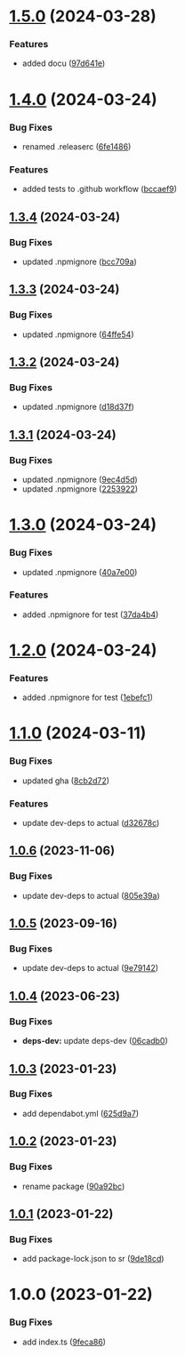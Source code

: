 # [1.5.0](https://github.com/JS-AK/example-automatic-deploy-ts-app-to-npm-with-scope/compare/v1.4.0...v1.5.0) (2024-03-28)


### Features

* added docu ([97d641e](https://github.com/JS-AK/example-automatic-deploy-ts-app-to-npm-with-scope/commit/97d641e65758ce35ac74400f0832def1e2d48268))

# [1.4.0](https://github.com/JS-AK/example-automatic-deploy-ts-app-to-npm-with-scope/compare/v1.3.4...v1.4.0) (2024-03-24)


### Bug Fixes

* renamed .releaserc ([6fe1486](https://github.com/JS-AK/example-automatic-deploy-ts-app-to-npm-with-scope/commit/6fe1486d7ded5758a19aaac80bdbd5532159d2d8))


### Features

* added tests to .github workflow ([bccaef9](https://github.com/JS-AK/example-automatic-deploy-ts-app-to-npm-with-scope/commit/bccaef9be5e67802a53e8525977f98430aea2328))

## [1.3.4](https://github.com/JS-AK/example-automatic-deploy-ts-app-to-npm-with-scope/compare/v1.3.3...v1.3.4) (2024-03-24)


### Bug Fixes

* updated .npmignore ([bcc709a](https://github.com/JS-AK/example-automatic-deploy-ts-app-to-npm-with-scope/commit/bcc709a2f203ced059417f4fee8c79dac3f4f240))

## [1.3.3](https://github.com/JS-AK/example-automatic-deploy-ts-app-to-npm-with-scope/compare/v1.3.2...v1.3.3) (2024-03-24)


### Bug Fixes

* updated .npmignore ([64ffe54](https://github.com/JS-AK/example-automatic-deploy-ts-app-to-npm-with-scope/commit/64ffe548df7de29770d15f721c51486265d0761f))

## [1.3.2](https://github.com/JS-AK/example-automatic-deploy-ts-app-to-npm-with-scope/compare/v1.3.1...v1.3.2) (2024-03-24)


### Bug Fixes

* updated .npmignore ([d18d37f](https://github.com/JS-AK/example-automatic-deploy-ts-app-to-npm-with-scope/commit/d18d37f23ef83c40793e506da12102a771054e0c))

## [1.3.1](https://github.com/JS-AK/example-automatic-deploy-ts-app-to-npm-with-scope/compare/v1.3.0...v1.3.1) (2024-03-24)


### Bug Fixes

* updated .npmignore ([9ec4d5d](https://github.com/JS-AK/example-automatic-deploy-ts-app-to-npm-with-scope/commit/9ec4d5dac6a633a540126ce445275fdd1a932b53))
* updated .npmignore ([2253922](https://github.com/JS-AK/example-automatic-deploy-ts-app-to-npm-with-scope/commit/22539228150c249b0a1c03b00f8508c44c8b3441))

# [1.3.0](https://github.com/JS-AK/example-automatic-deploy-ts-app-to-npm-with-scope/compare/v1.2.0...v1.3.0) (2024-03-24)


### Bug Fixes

* updated .npmignore ([40a7e00](https://github.com/JS-AK/example-automatic-deploy-ts-app-to-npm-with-scope/commit/40a7e003728e2ad13f4474d3a5e6beaca1d3df14))


### Features

* added .npmignore for test ([37da4b4](https://github.com/JS-AK/example-automatic-deploy-ts-app-to-npm-with-scope/commit/37da4b406a03b59bd3796acdcc772f94990b9f00))

# [1.2.0](https://github.com/JS-AK/example-automatic-deploy-ts-app-to-npm-with-scope/compare/v1.1.0...v1.2.0) (2024-03-24)


### Features

* added .npmignore for test ([1ebefc1](https://github.com/JS-AK/example-automatic-deploy-ts-app-to-npm-with-scope/commit/1ebefc14462856faef29394fac9f8296024fc3b6))

# [1.1.0](https://github.com/JS-AK/example-automatic-deploy-ts-app-to-npm-with-scope/compare/v1.0.6...v1.1.0) (2024-03-11)


### Bug Fixes

* updated gha ([8cb2d72](https://github.com/JS-AK/example-automatic-deploy-ts-app-to-npm-with-scope/commit/8cb2d7212d01029910034ae5e7691f2e65219db3))


### Features

* update dev-deps to actual ([d32678c](https://github.com/JS-AK/example-automatic-deploy-ts-app-to-npm-with-scope/commit/d32678c2b33f45b6d780818abc743bafd78976d8))

## [1.0.6](https://github.com/JS-AK/example-automatic-deploy-ts-app-to-npm-with-scope/compare/v1.0.5...v1.0.6) (2023-11-06)


### Bug Fixes

* update dev-deps to actual ([805e39a](https://github.com/JS-AK/example-automatic-deploy-ts-app-to-npm-with-scope/commit/805e39ab6d9f25941e33bf5198a6b88a6eff5527))

## [1.0.5](https://github.com/JS-AK/example-automatic-deploy-ts-app-to-npm-with-scope/compare/v1.0.4...v1.0.5) (2023-09-16)


### Bug Fixes

* update dev-deps to actual ([9e79142](https://github.com/JS-AK/example-automatic-deploy-ts-app-to-npm-with-scope/commit/9e79142c41295fecb9548ef2f8684ee6aa4048f7))

## [1.0.4](https://github.com/JS-AK/example-automatic-deploy-ts-app-to-npm-with-scope/compare/v1.0.3...v1.0.4) (2023-06-23)


### Bug Fixes

* **deps-dev:** update deps-dev ([06cadb0](https://github.com/JS-AK/example-automatic-deploy-ts-app-to-npm-with-scope/commit/06cadb03ea0c7bcf3e418dc8c196b603b1621257))

## [1.0.3](https://github.com/JS-AK/example-automatic-deploy-ts-app-to-npm-with-scope/compare/v1.0.2...v1.0.3) (2023-01-23)


### Bug Fixes

* add dependabot.yml ([625d9a7](https://github.com/JS-AK/example-automatic-deploy-ts-app-to-npm-with-scope/commit/625d9a71bb4972705af08613a574ac9ac816cdad))

## [1.0.2](https://github.com/JS-AK/example-automatic-deploy-ts-app-to-npm-with-scope/compare/v1.0.1...v1.0.2) (2023-01-23)


### Bug Fixes

* rename package ([90a92bc](https://github.com/JS-AK/example-automatic-deploy-ts-app-to-npm-with-scope/commit/90a92bc47bbd6948a930000a970e8583fdf23877))

## [1.0.1](https://github.com/JS-AK/test-dep-44/compare/v1.0.0...v1.0.1) (2023-01-22)


### Bug Fixes

* add package-lock.json to sr ([9de18cd](https://github.com/JS-AK/test-dep-44/commit/9de18cd1c9d4d3651b932adcd06d3cd2ae97eed3))

# 1.0.0 (2023-01-22)


### Bug Fixes

* add index.ts ([9feca86](https://github.com/JS-AK/test-dep-44/commit/9feca8643b16a0211b344cf767debb01e9d6342f))
